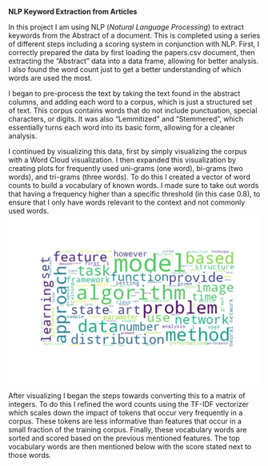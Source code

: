 **NLP Keyword Extraction from Articles**

  In this project I am using NLP (*Natural Language Processing*) to extract keywords from the Abstract of a document. This is completed using a series of different steps including a scoring system in conjunction with NLP. First, I correctly prepared the data by first loading the papers.csv document, then extracting the “Abstract” data into a data frame, allowing for better analysis. I also found the word count just to get a better understanding of which words are used the most.

  I began to pre-process the text by taking the text found in the abstract columns, and adding each word to a corpus, which is just a structured set of text. This corpus contains words that do not include punctuation, special characters, or digits. It was also “Lemmitized” and “Stemmered”, which essentially turns each word into its basic form, allowing for a cleaner analysis.

  I continued by visualizing this data, first by simply visualizing the corpus with a Word Cloud visualization. I then expanded this visualization by creating plots for frequently used uni-grams (one word), bi-grams (two words), and tri-grams (three words). To do this I created a vector of word counts to build a vocabulary of known words. I made sure to take out words that having a frequency higher than a specific threshold (in this case 0.8), to ensure that I only have words relevant to the context and not commonly used words. 
  ![Word Cloud](https://github.com/slarionne/NLP-Keyword-Extraction-from-Articles/blob/master/word1.png)

  After visualizing I began the steps towards converting this to a matrix of integers. To do this I refined the word counts using the TF-IDF vectorizer which scales down the impact of tokens that occur very frequently in a corpus. These tokens are less informative than features that occur in a small fraction of the training corpus. Finally, these vocabulary words are sorted and scored based on the previous mentioned features. The top vocabulary words are then mentioned below with the score stated next to those words.

